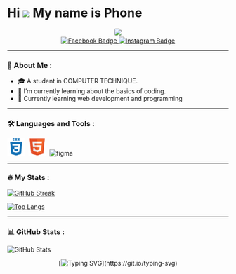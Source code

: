 <h1>
  Hi  
  <img src="https://media.giphy.com/media/hvRJCLFzcasrR4ia7z/giphy.gif" width="30px"/>
  My name is Phone
</h1>
<div id="header" align="center">

</div>
<div id="header" align="center">

  <img src="https://i.pinimg.com/736x/91/77/97/91779771e0c323b769b5468319754d3a.jpg"  width="300" style="border-radius: 20%;" />
  </div>
<div id="badges" align="center">
  <a href="https://www.facebook.com/pphichanan.srirattanapat">
    <img src="https://img.shields.io/badge/Facebook-1877F2?style=for-the-badge&logo=facebook&logoColor=white" alt="Facebook Badge"/>
  </a>
  <a href="https://www.instagram.com/pps_pxne/">
    <img src="https://img.shields.io/badge/Instagram-E4405F?style=for-the-badge&logo=instagram&logoColor=white" alt="Instagram Badge"/>
  </a>
</div>

---

### :pushpin: About Me :
- 🎓 A student in COMPUTER TECHNIQUE.
- 🌱 I’m currently learning about the basics of coding.
- 🚀 Currently learning web development and programming

- ---

### :hammer_and_wrench: Languages and Tools :
<div>
  <img src="https://github.com/devicons/devicon/blob/master/icons/css3/css3-plain-wordmark.svg"  title="CSS3" alt="CSS" width="40" height="40"/>&nbsp;
  <img src="https://github.com/devicons/devicon/blob/master/icons/html5/html5-original.svg" title="HTML5" alt="HTML" width="40" height="40"/>&nbsp;
   <img src="https://www.vectorlogo.zone/logos/figma/figma-icon.svg" alt="figma" width="40" height="40"/>
</div>

---

### :fire: My Stats :


  
[![GitHub Streak](https://streak-stats.demolab.com?user=CallmePhone&theme=black-ice&border_radius=8.7&ring=223DEB)](https://git.io/streak-stats)

[![Top Langs](https://github-readme-stats.vercel.app/api/top-langs/?username=CallmePhone&layout=compact&theme=vision-friendly-dark)](https://github.com/anuraghazra/github-readme-stats)


---

### 📊 GitHub Stats :


  ![GitHub Stats](https://github-readme-stats.vercel.app/api?username=CallmePhone&show_icons=true&theme=tokyonight)


<div id="badges" align="center">

 [![Typing SVG](https://readme-typing-svg.demolab.com?font=Menlo&size=21&pause=1000&color=4DE3FF&background=FFFFFF00&center=true&vCenter=true&width=500&lines=Thankyou+for+visiting+myprofile+%E2%9D%97%E2%9D%97.)](https://git.io/typing-svg)
  
 
</div>


